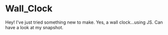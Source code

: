 # Wall_Clock
Hey! I've just tried something new to make. Yes, a wall clock...using JS.
Can have a look at my snapshot.

